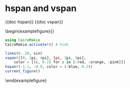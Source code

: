 # hspan and vspan

{{doc hspan}}
{{doc vspan}}


\begin{examplefigure}{}
```julia
using CairoMakie
CairoMakie.activate!() # hide

lines(0..20, sin)
vspan!([0, 2pi, 4pi], [pi, 3pi, 5pi],
    color = [(c, 0.2) for c in [:red, :orange, :pink]])
hspan!(-1.1, -0.9, color = (:blue, 0.2))
current_figure()
```
\end{examplefigure}
